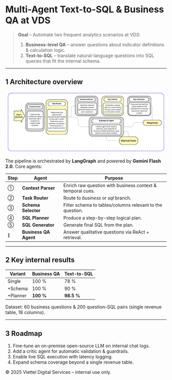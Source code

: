 # Multi-Agent Text-to-SQL & Business QA at VDS

> **Goal** – Automate two frequent analytics scenarios at VDS:
>
> 1. **Business-level QA** – answer questions about indicator definitions & calculation logic.
> 2. **Text-to-SQL** – translate natural-language questions into SQL queries that fit the internal schema.

---

## 1 Architecture overview

![Multi-agent workflow](docs/multiagent_workflow.png)

The pipeline is orchestrated by **LangGraph** and powered by **Gemini Flash 2.0**.  Core agents:

| Step | Agent               | Purpose |
|------|---------------------|---------|
| ①    | **Context Parser**  | Enrich raw question with business context & temporal cues. |
| ②    | **Task Router**     | Route to *business* or *sql* branch. |
| ③    | **Schema Selector** | Filter schema to tables/columns relevant to the question. |
| ④    | **SQL Planner**     | Produce a step-by-step logical plan. |
| ⑤    | **SQL Generator**   | Generate final SQL from the plan. |
| ∥    | **Business QA Agent** | Answer qualitative questions via ReAct + retrieval. |

---

## 2 Key internal results

| Variant     | Business QA | Text-to-SQL |
|-------------|-------------|-------------|
| Single      | 100 %       | 78 %        |
| +Schema     | 100 %       | 90 %        |
| +Planner    | **100 %**   | **98.5 %**  |

Dataset: 60 business questions & 200 question–SQL pairs (single revenue table, 18 columns).

---

## 3 Roadmap

1. Fine-tune an on-premise open-source LLM on internal chat logs.
2. Add a critic agent for automatic validation & guardrails.
3. Enable live SQL execution with latency logging.
4. Expand schema coverage beyond a single revenue table.


© 2025 Viettel Digital Services – internal use only.